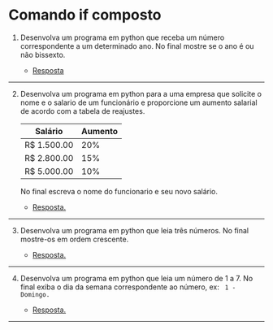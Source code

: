 # Comando if composto

1. Desenvolva um programa em python que receba um número correspondente a um determinado ano. No final mostre se o ano é ou não bissexto.

    * [Resposta](exercicio_1.py)

---

2. Desenvolva um programa em python para a uma empresa que solicite o nome e o salario de um funcionário e proporcione um aumento salarial de acordo com a tabela de reajustes.

    |   Salário   | Aumento |
    |-------------|---------|
    |R$ 1.500.00  |   20%   | 
    |R$ 2.800.00  |   15%   |
    |R$ 5.000.00  |   10%   |

    No final escreva o nome do funcionario e seu novo salário.

    * [Resposta.](exercicio_2.py)

---

3. Desenvolva um programa em python que leia três números. No final mostre-os em ordem crescente.

    * [Resposta.](exercicio_3.py)

---

4. Desenvolva um programa em python que leia um número de 1 a 7. No final exiba o dia da semana correspondente ao número, ex: ` 1 - Domingo.` 

    * [Resposta.](exercicio_4.py)

---

